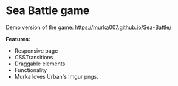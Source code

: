 # Sea Battle game

Demo version of the game: https://murka007.github.io/Sea-Battle/

**Features:**
- Responsive page
- CSSTransitions
- Draggable elements
- Functionality
- Murka loves Urban's Imgur pngs.

